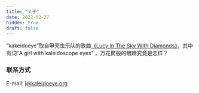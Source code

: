 ```yaml
---
title: "关于"
date: 2022-02-27
hidden: true
draft: false
---
```


“kakeidoeye”取自甲壳虫乐队的歌曲[《Lucy In The Sky With Diamonds》](https://baike.baidu.com/item/Lucy%20in%20the%20sky%20with%20diamonds/415404)，其中有词“A girl with kaleidoscope eyes” ，万花筒般的眼睛究竟是怎样？

### 联系方式
E-mail: [i@kaleidoeye.org](mailto:i@kaleidoeye.org)